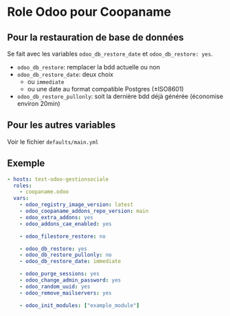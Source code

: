 # Role Odoo pour Coopaname

## Pour la restauration de base de données

Se fait avec les variables `odoo_db_restore_date` et `odoo_db_restore: yes`.

- `odoo_db_restore`: remplacer la bdd actuelle ou non
- `odoo_db_restore_date`: deux choix
  - ou `immediate`
  - ou une date au format compatible Postgres (±ISO8601)
- `odoo_db_restore_pullonly`: soit la dernière bdd déjà générée (économise environ 20min)

## Pour les autres variables

Voir le fichier `defaults/main.yml`

## Exemple

```yaml
- hosts: test-odoo-gestionsociale
  roles:
    - coopaname.odoo
  vars:
    - odoo_registry_image_version: latest
    - odoo_coopaname_addons_repo_version: main
    - odoo_extra_addons: yes
    - odoo_addons_cae_enabled: yes

    - odoo_filestore_restore: no

    - odoo_db_restore: yes
    - odoo_db_restore_pullonly: no
    - odoo_db_restore_date: immediate

    - odoo_purge_sessions: yes
    - odoo_change_admin_password: yes
    - odoo_random_uuid: yes
    - odoo_remove_mailservers: yes

    - odoo_init_modules: ["example_module"]
```

